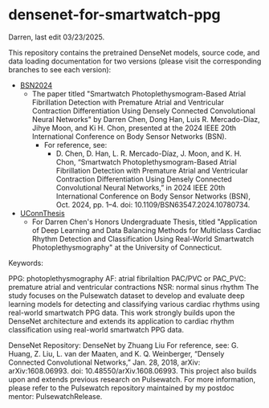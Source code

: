 # densenet-for-smartwatch-ppg
Darren, last edit 03/23/2025.

This repository contains the pretrained DenseNet models, source code, and data loading documentation for two versions (please visit the corresponding branches to see each version):
- [BSN2024](https://github.com/chen-darren/densenet-for-smartwatch-ppg/tree/BSN2024)
  - The paper titled "Smartwatch Photoplethysmogram-Based Atrial Fibrillation Detection with Premature Atrial and Ventricular Contraction Differentiation Using Densely Connected Convolutional Neural Networks" by Darren Chen, Dong Han, Luis R. Mercado-Díaz, Jihye Moon, and Ki H. Chon, presented at the 2024 IEEE 20th International Conference on Body Sensor Networks (BSN).
    - For reference, see:
      - D. Chen, D. Han, L. R. Mercado-Díaz, J. Moon, and K. H. Chon, “Smartwatch Photoplethysmogram-Based Atrial Fibrillation Detection with Premature Atrial and Ventricular Contraction Differentiation Using Densely Connected Convolutional Neural Networks,” in 2024 IEEE 20th International Conference on Body Sensor Networks (BSN), Oct. 2024, pp. 1–4. doi: 10.1109/BSN63547.2024.10780734. 
- [UConnThesis](https://github.com/chen-darren/densenet-for-smartwatch-ppg/tree/UConnThesis)
  - For Darren Chen's Honors Undergraduate Thesis, titled "Application of Deep Learning and Data Balancing Methods for Multiclass Cardiac Rhythm Detection and Classification Using Real-World Smartwatch Photoplethysmography" at the University of Connecticut.

Keywords:

PPG: photoplethysmography
AF: atrial fibrilaltion
PAC/PVC or PAC_PVC: premature atrial and ventricular contractions
NSR: normal sinus rhythm
The study focuses on the Pulsewatch dataset to develop and evaluate deep learning models for detecting and classifying various cardiac rhythms using real-world smartwatch PPG data. This work strongly builds upon the DenseNet architecture and extends its application to cardiac rhythm classification using real-world smartwatch PPG data.

DenseNet Repository: DenseNet by Zhuang Liu
For reference, see:
G. Huang, Z. Liu, L. van der Maaten, and K. Q. Weinberger, “Densely Connected Convolutional Networks,” Jan. 28, 2018, arXiv: arXiv:1608.06993. doi: 10.48550/arXiv.1608.06993.
This project also builds upon and extends previous research on Pulsewatch. For more information, please refer to the Pulsewatch repository maintained by my postdoc mentor: PulsewatchRelease.
